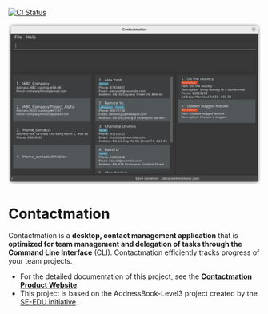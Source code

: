 [![CI Status](https://github.com/se-edu/addressbook-level3/workflows/Java%20CI/badge.svg)](https://github.com/AY2223S1-CS2103T-T11-1/tp/actions)

![Ui](docs/images/Ui.png)

# Contactmation

Contactmation is a **desktop, contact management application** that is **optimized for team management and delegation of tasks through the Command Line Interface** (CLI). Contactmation efficiently tracks progress of your team projects.

* For the detailed documentation of this project, see the **[Contactmation Product Website](https://ay2223s1-cs2103t-t11-1.github.io/tp/)**.
* This project is based on the AddressBook-Level3 project created by the [SE-EDU initiative](https://se-education.org).
